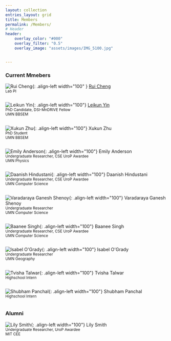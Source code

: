 ```yaml
--- 
layout: collection
entries_layout: grid
title: Members
permalink: /Members/
# Header
header:
    overlay_color: "#000"
    overlay_filter: "0.5"
    overlay_image: "assets/images/IMG_5100.jpg" 


---
```


### Current Mmebers


![Rui Cheng](../assets/images/headshot_RuiCheng.JPG){: .align-left width="100" }
[Rui Cheng](https://ruillercoaster.github.io)     
<sub>Lab PI  <sub>  
<br/>
  

![Leikun Yin](../assets/images/Leikun-Yin-400x400.png){: .align-left  width="100"} 
[Leikun Yin](https://github.com/yin00406)    
<sub>PhD Candidate, DSI-MnDRIVE Fellow    
UMN BBSEM<sub>  
<br/>


![Xukun Zhu](../assets/images/Xukun-Zhu.jpg){: .align-left  width="100"}
Xukun Zhu  
<sub>PhD Student    
UMN BBSEM<sub>  
<br/>

![Emily Anderson](../assets/images/GoldyGopher-hero-560x490.jpg){: .align-left  width="100"}
Emily Anderson  
<sub>Undergraduate Researcher, CSE UroP Awardee      
UMN Physics<sub>  
<br/>

![Daanish Hindustani](../assets/images/GoldyGopher-hero-560x490.jpg){: .align-left  width="100"}
Daanish Hindustani  
<sub>Undergraduate Researcher, CSE UroP Awardee       
UMN Computer Science<sub>  
<br/>

![Varadaraya Ganesh Shenoy](../assets/images/GoldyGopher-hero-560x490.jpg){: .align-left  width="100"}
Varadaraya Ganesh Shenoy  
<sub>Undergraduate Researcher  
UMN Computer Science<sub>  
<br/>

![Baanee Singh ](../assets/images/GoldyGopher-hero-560x490.jpg){: .align-left  width="100"}
Baanee Singh  
<sub>Undergraduate Researcher, CSE UroP Awardee       
UMN Computer Science<sub>  
<br/>

![Isabel O'Grady ](../assets/images/GoldyGopher-hero-560x490.jpg){: .align-left  width="100"}
Isabel O'Grady   
<sub>Undergraduate Researcher  
UMN Geography<sub>  
<br/>

![Tvisha Talwar ](../assets/images/GoldyGopher-hero-560x490.jpg){: .align-left  width="100"}
Tvisha Talwar  
<sub>Highschool Intern<sub>  
<br/>

![Shubham Panchal ](../assets/images/GoldyGopher-hero-560x490.jpg){: .align-left  width="100"}
Shubham Panchal   
<sub>Highschool Intern<sub>  
<br/>

<!-- 
![Robert Hairston](../assets/images/GoldyGopher-hero-560x490.jpg){: .align-left  width="100"} 
Robert Hairston  
<sub>Robotics MS<sub>
![Helenrose Jorgensen](../assets/images/GoldyGopher-hero-560x490.jpg){: .align-left  width="100"}
Helenrose Jorgensen  
<sub>Robotics MS<sub> -->


### Alumni

![Lily Smith](../assets/images/tim-full-body-front.png){: .align-left  width="100"} 
Lily Smith      
<sub>Undergraduate Researcher, UroP Awardee    
MIT CEE<sub>  







